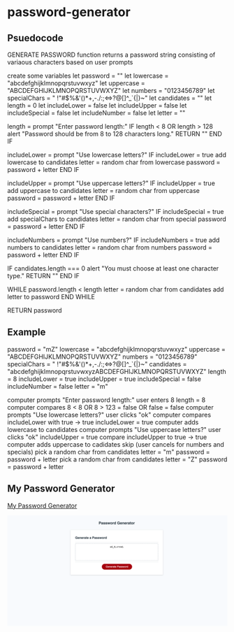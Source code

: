 # password-generator

## Psuedocode

GENERATE PASSWORD
function returns a password string consisting of variaous characters based on user prompts

create some variables
let password = ""
let lowercase = "abcdefghijklmnopqrstuvwxyz"
let uppercase = "ABCDEFGHIJKLMNOPQRSTUVWXYZ"
let numbers = "0123456789"
let specialChars = " !"#$%&'()\*+,-./:;<=>?@[\]^\_`{|}~"
let candidates = ""
let length = 0
let includeLower = false
let includeUpper = false
let includeSpecial = false
let includeNumber = false
let letter = ""

length = prompt "Enter password length:"
IF length < 8 OR length > 128
alert "Password should be from 8 to 128 characters long."
RETURN ""
END IF

includeLower = prompt "Use lowercase letters?"
IF includeLower = true
add lowercase to candidates
letter = random char from lowercase
password = password + letter
END IF

includeUpper = prompt "Use uppercase letters?"
IF includeUpper = true
add uppercase to candidates
letter = random char from uppercase
password = password + letter
END IF

includeSpecial = prompt "Use special characters?"
IF includeSpecial = true
add specialChars to candidates
letter = random char from special
password = password + letter
END IF

includeNumbers = prompt "Use numbers?"
IF includeNumbers = true
add numbers to candidates
letter = random char from numbers
password = password + letter
END IF

IF candidates.length === 0
alert "You must choose at least one character type."
RETURN ""
END IF

WHILE password.length < length
letter = random char from candidates
add letter to password
END WHILE

RETURN password

## Example

password = "mZ"
lowercase = "abcdefghijklmnopqrstuvwxyz"
uppercase = "ABCDEFGHIJKLMNOPQRSTUVWXYZ"
numbers = "0123456789"
specialChars = " !"#$%&'()\*+,-./:;<=>?@[\]^\_`{|}~"
candidates = "abcdefghijklmnopqrstuvwxyzABCDEFGHIJKLMNOPQRSTUVWXYZ"
length = 8
includeLower = true
includeUpper = true
includeSpecial = false
includeNumber = false
letter = "m"

computer prompts "Enter password length:"
user enters 8
length = 8
computer compares 8 < 8 OR 8 > 123 = false OR false = false
computer prompts "Use lowercase letters?"
user clicks "ok"
computer compares includeLower with true -> true
includeLower = true
computer adds lowercase to candidates
computer prompts "Use uppercase letters?"
user clicks "ok"
includeUpper = true
compare includeUpper to true -> true
computer adds uppercase to cadidates
skip (user cancels for numbers and specials)
pick a random char from candidates
letter = "m"
password = password + letter
pick a random char from candidates
letter = "Z"
password = password + letter

## My Password Generator

[My Password Generator](https://vossellerm.github.io/password-generator/)

![](Screen%20Shot%202022-04-07%20at%2011.15.18%20AM.png)
